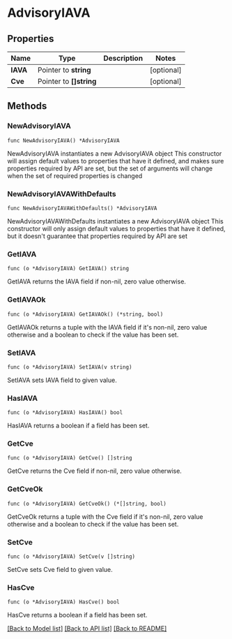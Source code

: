 # AdvisoryIAVA

## Properties

Name | Type | Description | Notes
------------ | ------------- | ------------- | -------------
**IAVA** | Pointer to **string** |  | [optional] 
**Cve** | Pointer to **[]string** |  | [optional] 

## Methods

### NewAdvisoryIAVA

`func NewAdvisoryIAVA() *AdvisoryIAVA`

NewAdvisoryIAVA instantiates a new AdvisoryIAVA object
This constructor will assign default values to properties that have it defined,
and makes sure properties required by API are set, but the set of arguments
will change when the set of required properties is changed

### NewAdvisoryIAVAWithDefaults

`func NewAdvisoryIAVAWithDefaults() *AdvisoryIAVA`

NewAdvisoryIAVAWithDefaults instantiates a new AdvisoryIAVA object
This constructor will only assign default values to properties that have it defined,
but it doesn't guarantee that properties required by API are set

### GetIAVA

`func (o *AdvisoryIAVA) GetIAVA() string`

GetIAVA returns the IAVA field if non-nil, zero value otherwise.

### GetIAVAOk

`func (o *AdvisoryIAVA) GetIAVAOk() (*string, bool)`

GetIAVAOk returns a tuple with the IAVA field if it's non-nil, zero value otherwise
and a boolean to check if the value has been set.

### SetIAVA

`func (o *AdvisoryIAVA) SetIAVA(v string)`

SetIAVA sets IAVA field to given value.

### HasIAVA

`func (o *AdvisoryIAVA) HasIAVA() bool`

HasIAVA returns a boolean if a field has been set.

### GetCve

`func (o *AdvisoryIAVA) GetCve() []string`

GetCve returns the Cve field if non-nil, zero value otherwise.

### GetCveOk

`func (o *AdvisoryIAVA) GetCveOk() (*[]string, bool)`

GetCveOk returns a tuple with the Cve field if it's non-nil, zero value otherwise
and a boolean to check if the value has been set.

### SetCve

`func (o *AdvisoryIAVA) SetCve(v []string)`

SetCve sets Cve field to given value.

### HasCve

`func (o *AdvisoryIAVA) HasCve() bool`

HasCve returns a boolean if a field has been set.


[[Back to Model list]](../README.md#documentation-for-models) [[Back to API list]](../README.md#documentation-for-api-endpoints) [[Back to README]](../README.md)


